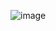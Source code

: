 ![image](https://github.com/sevin98/SpringSecurity-JWT-practice/assets/117634128/6335a677-8791-4ebc-b3b4-10f8bc8ed41a)
